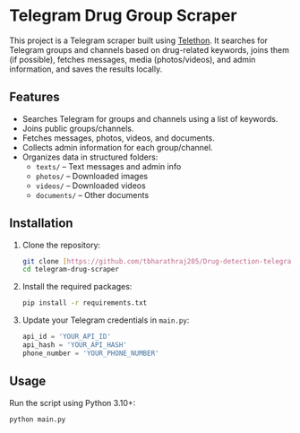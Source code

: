 # Telegram Drug Group Scraper

This project is a Telegram scraper built using [Telethon](https://docs.telethon.dev/).
It searches for Telegram groups and channels based on drug-related keywords, joins them (if possible), fetches messages, media (photos/videos), and admin information, and saves the results locally.

## Features

-   Searches Telegram for groups and channels using a list of keywords.
-   Joins public groups/channels.
-   Fetches messages, photos, videos, and documents.
-   Collects admin information for each group/channel.
-   Organizes data in structured folders:
    -   `texts/` – Text messages and admin info
    -   `photos/` – Downloaded images
    -   `videos/` – Downloaded videos
    -   `documents/` – Other documents

## Installation

1.  Clone the repository:
    ```bash
    git clone [https://github.com/tbharathraj205/Drug-detection-telegram-bot.git](https://github.com/tbharathraj205/Drug-detection-telegram-bot.git)
    cd telegram-drug-scraper
    ```

2.  Install the required packages:
    ```bash
    pip install -r requirements.txt
    ```

3.  Update your Telegram credentials in `main.py`:
    ```python
    api_id = 'YOUR_API_ID'
    api_hash = 'YOUR_API_HASH'
    phone_number = 'YOUR_PHONE_NUMBER'
    ```

## Usage

Run the script using Python 3.10+:

```bash
python main.py